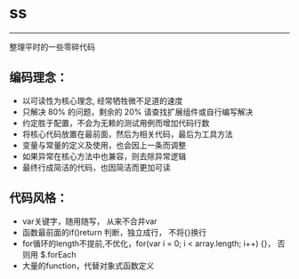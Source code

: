 ss
===
------------
  
  
整理平时的一些零碎代码

  
  

## 编码理念： 

  * 以可读性为核心理念, 经常牺牲微不足道的速度
  * 只解决 80% 的问题，剩余的 20% 请查找扩展组件或自行编写解决
  * 约定胜于配置，不会为无赖的测试用例而增加代码行数
  * 将核心代码放置在最前面，然后为相关代码，最后为工具方法
  * 变量与常量的定义及使用，也会因上一条而调整
  * 如果异常在核心方法中也兼容，则去除异常逻辑
  * 最终行成简洁的代码，也因简洁而更加可读


## 代码风格：

  * var关键字，随用随写， 从来不合并var
  * 函数最前面的if()return 判断，独立成行， 不将{}换行
  * for循环的length不提前,不优化，for(var i = 0; i < array.length; i++) {}， 否则用 $.forEach
  * 大量的function，代替对象式函数定义





